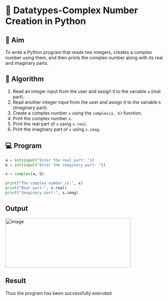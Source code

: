# 🧮 Datatypes-Complex Number Creation in Python

## 🎯 Aim
To write a Python program that reads two integers, creates a complex number using them, and then prints the complex number along with its real and imaginary parts.

## 🧠 Algorithm
1. Read an integer input from the user and assign it to the variable `a` (real part).
2. Read another integer input from the user and assign it to the variable `b` (imaginary part).
3. Create a complex number `x` using the `complex(a, b)` function.
4. Print the complex number `x`.
5. Print the real part of `x` using `x.real`.
6. Print the imaginary part of `x` using `x.imag`.

## 💻 Program
```python
a = int(input("Enter the real part: "))
b = int(input("Enter the imaginary part: "))

x = complex(a, b)

print("The complex number is:", x)
print("Real part:", x.real)
print("Imaginary part:", x.imag)
```
## Output
<img width="393" height="155" alt="image" src="https://github.com/user-attachments/assets/786c44c9-052d-4a14-9ca0-a64d08046585" />


## Result
Thus the program has been successfully executed
